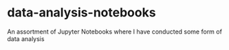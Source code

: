 # data-analysis-notebooks
An assortment of Jupyter Notebooks where I have conducted some form of data analysis
